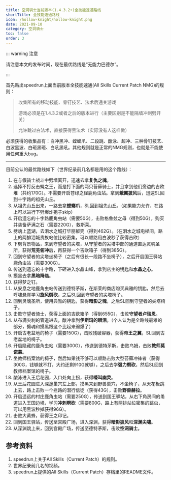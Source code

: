 ```yaml
---
title: 空洞骑士当前版本(1.4.3.2+)全技能速通路线
shortTitle: 全技能速通路线
icon: /hollow-knight/hollow-knight.png
date: 2021-09-10
category: 空洞骑士
toc: false
order: 3
---
```


<!-- more -->

::: warning 注意

请注意本文的发布时间，现在最优路线是“无能力巴德尔”。

:::

首先贴出speedrun上面当前版本全技能速通(All Skills Current Patch NMG)的规则：

> 收集所有的移动技能、骨钉技艺、法术后通关游戏
> 
> 游戏必须是在1.4.3.2或者之后的版本进行（主要区别是不能隔墙冲刺劈开关）
> 
> 允许跳过白法术，直接获得黑法术（实际没有人这样做）

必须获得的收集品有：白冲黑冲、螳螂爪、二段跳、酸泳、超冲、三种骨钉技艺、白波黑波、白砸黑砸、白吼黑吼。其他规则就是正常的NMG规则，也就是不能使用任何重大bug。

---

目前公认的最优路线如下（世界纪录前几名都是用的这个路线）：

1. 在与假骑士战斗中劈墙离开，迅速去拿**复仇之魂**。
2. 选择不打反击蝇之王，而是打下面的两只苔藓骑士，并且拿到他们旁边的吉欧堆（共约170G）。不需要开启苍绿之径鹿角虫站。拿到**蛾翼披风**后，迅速SL回到十字路的祖先山丘。
3. 从祖先山丘出来，一路去拿**螳螂爪**，SL回到祖先山丘。（如果能力允许，在路上可以进行下劈爆炸孢子skip）
4. 开启遗忘的十字路鹿角虫站（需要50G），击败格鲁兹之母（得到50G），购买并装备萨满之石（需要220G），救斯莱。
5. 劈魂上蓝湖，去泪水之城打华丽躯壳（得到462G）。（在泪水之城电梯间，路上的两排泪城贵族站位比较密集，可以顺路用白波秒了获得吉欧）
6. 下劈背景物品，来到守望者的尖塔，从守望者的尖塔中部的通道直达灵魂圣所，获得**荒芜俯冲**后，再获得一个吉欧箱子（得到385G）。
7. 回到守望者的尖塔坐椅子（之后有很长一段路不坐椅子），之后开启国王驿站鹿角虫站（需要300G）。
8. 传送到遗忘的十字路，下砸进入水晶山峰，拿到店主的钥匙和**水晶之心**。
9. 摸黑去拿**黑暗降临**。
10. 获得梦之钉。
11. 从安息之地鹿角虫站传送到德特茅斯，在斯莱的商店购买典雅的钥匙，然后去呼啸悬崖学习**旋风劈砍**，之后SL回到守望者的尖塔椅子。
12. 回到灵魂圣所，使用典雅的钥匙，获得**暗影之魂**，之后SL回到守望者的尖塔椅子。
13. 击败守望者骑士，获得上面的吉欧箱子（得到655G），击败**守望者卢瑞恩**。
14. 从布满尖刺的管道进去，酸冲拿到**伊斯玛的眼泪**。（个人认为是全路线最难的部分，劈魂和摸黑跟这个比起来弱爆了）
15. 开启古老盆地的椅子（需要150G），击败残破容器，获得**帝王之翼**，SL回到古老盆地的椅子。
16. 开启隐藏的鹿角虫站（需要300G），传送到德特茅斯，击败乌姆，击败**教师莫诺蒙**。
17. 坐教师档案馆的椅子，然后如果钱不够可以顺路击败大型苔藓冲锋者（获得300G，钱够就不打，大约还剩910G就够），之后去学**强力劈砍**，然后SL回到教师档案馆的椅子。
18. 酸泳进入王后花园，入口处向上拐，获得**嚎叫幽灵**。
19. 从王后花园进入深邃巢穴左上部，摸黑来到野兽巢穴，不坐椅子，从天花板跳上去，路上击败一个拦路的潜行信徒（获得43G），击败**野兽赫拉**。
20. 开启遥远的村庄鹿角虫站（需要250G），传送到国王驿站，从右下角房间的甬道进入王国边境，学习**冲刺劈砍**（需要800G，路上有两排站位密集的跳虫，可以用黑波秒掉获得96G）。
21. 击败大黄蜂，获得王之印记。
22. 回到国王驿站，传送至宫殿广场，进入深渊，获得**暗影披风**和**深渊尖啸**。
23. 从深渊跳上来，回到宫殿广场，传送至德特茅斯，击败**空洞骑士**。

## 参考资料

1. speedrun上关于All Skills（Current Patch）的规则。
2. 世界纪录前几名的视频。
3. speedrun上提供的All Skills（Current Patch）存档里的README文件。